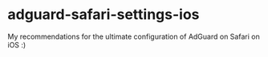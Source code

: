 # adguard-safari-settings-ios

My recommendations for the ultimate configuration of AdGuard on Safari on iOS :)